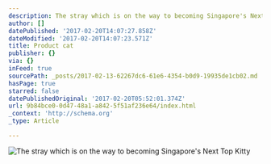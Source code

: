 ```yaml
---
description: The stray which is on the way to becoming Singapore's Next Top Kitty
author: []
datePublished: '2017-02-20T14:07:27.858Z'
dateModified: '2017-02-20T14:07:23.571Z'
title: Product cat
publisher: {}
via: {}
inFeed: true
sourcePath: _posts/2017-02-13-62267dc6-61e6-4354-b0d9-19935de1cb02.md
hasPage: true
starred: false
datePublishedOriginal: '2017-02-20T05:52:01.374Z'
url: 9b84bce0-0d47-48a1-a842-5f51af236e64/index.html
_context: 'http://schema.org'
_type: Article

---
```

![The stray which is on the way to becoming Singapore's Next Top Kitty](https://the-grid-user-content.s3-us-west-2.amazonaws.com/9755f05e-936b-4ccb-ab38-260b74d6d687.jpg)